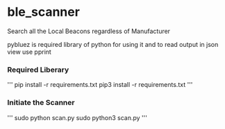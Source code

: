 # ble_scanner
Search all the Local Beacons regardless of Manufacturer

pybluez is required library of python for using it
and to read output in json view use pprint

### Required Liberary
'''
pip install -r requirements.txt
pip3 install -r requirements.txt
'''

### Initiate the Scanner
'''
sudo python scan.py
sudo python3 scan.py
'''
